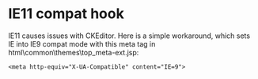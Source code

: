 # IE11 compat hook

IE11 causes issues with CKEditor. Here is a simple workaround, which sets IE into IE9 compat mode with this meta tag in html\common\themes\top_meta-ext.jsp:

```
<meta http-equiv="X-UA-Compatible" content="IE=9">
```
